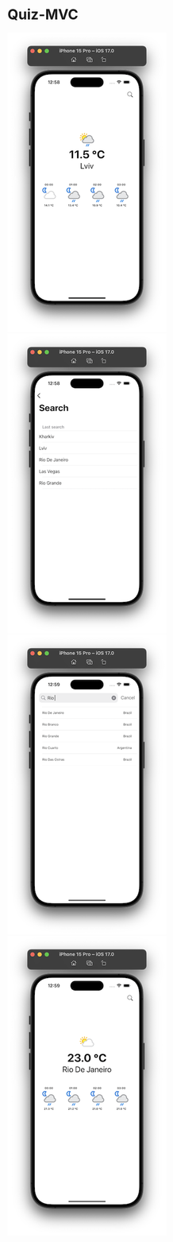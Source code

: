 # Quiz-MVC

![Scren1](Documentation/01.png)
![Scren2](Documentation/02.png)
![Scren3](Documentation/03.png)
![Scren4](Documentation/04.png)
